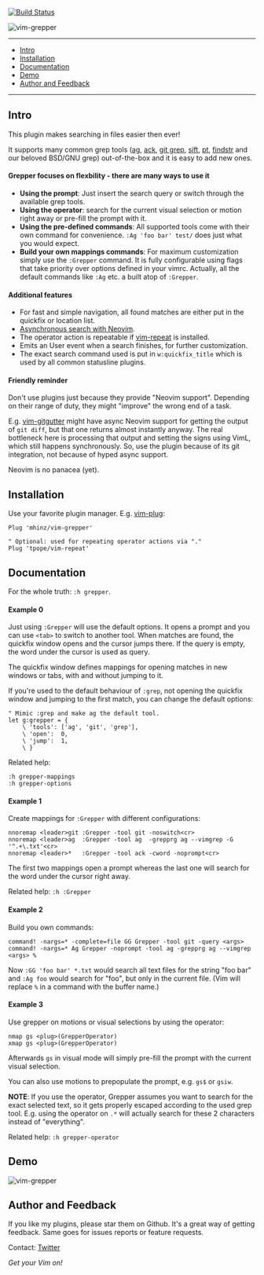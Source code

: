 [![Build Status](https://travis-ci.org/mhinz/vim-grepper.svg?branch=master)](https://travis-ci.org/mhinz/vim-grepper)

![vim-grepper](https://raw.githubusercontent.com/mhinz/vim-grepper/master/pictures/grepper-logo.png)

---

- [Intro](#intro)
- [Installation](#installation)
- [Documentation](#documentation)
- [Demo](#demo)
- [Author and Feedback](#author-and-feedback)

---

## Intro

This plugin makes searching in files easier then ever!

It supports many common grep tools
([ag](https://github.com/ggreer/the_silver_searcher),
[ack](http://beyondgrep.com), [git grep](https://git-scm.com/docs/git-grep),
[sift](https://github.com/svent/sift),
[pt](https://github.com/monochromegane/the_platinum_searcher),
[findstr](https://www.microsoft.com/resources/documentation/windows/xp/all/proddocs/en-us/findstr.mspx)
and our beloved BSD/GNU grep) out-of-the-box and it is easy to add new ones.

#### Grepper focuses on flexbility - there are many ways to use it

- **Using the prompt**: Just insert the search query or switch through the
  available grep tools.
- **Using the operator**: search for the current visual selection or motion
  right away or pre-fill the prompt with it.
- **Using the pre-defined commands**: All supported tools come with their own
  command for convenience. `:Ag 'foo bar' test/` does just what you would
  expect.
- **Build your own mappings commands**: For maximum customization simply use
  the `:Grepper` command. It is fully configurable using flags that take
  priority over options defined in your vimrc. Actually, all the default
  commands like `:Ag` etc. a built atop of `:Grepper`.

#### Additional features

- For fast and simple navigation, all found matches are either put in the
  quickfix or location list.
- [Asynchronous search with Neovim](#friendly-reminder).
- The operator action is repeatable if
  [vim-repeat](https://github.com/tpope/vim-repeat) is installed.
- Emits an User event when a search finishes, for further customization.
- The exact search command used is put in `w:quickfix_title` which is used by
  all common statusline plugins.

#### Friendly reminder

Don't use plugins just because they provide "Neovim support". Depending on their
range of duty, they might "improve" the wrong end of a task.

E.g. [vim-gitgutter](https://github.com/airblade/vim-gitgutter) might have async
Neovim support for getting the output of `git diff`, but that one returns almost
instantly anyway. The real bottleneck here is processing that output and setting
the signs using VimL, which still happens synchronously. So, use the plugin
because of its git integration, not because of hyped async support.

Neovim is no panacea (yet).

## Installation

Use your favorite plugin manager. E.g.
[vim-plug](https://github.com/junegunn/vim-plug):

    Plug 'mhinz/vim-grepper'

    " Optional: used for repeating operator actions via "."
    Plug 'tpope/vim-repeat'


## Documentation

For the whole truth: `:h grepper`.

#### Example 0

Just using `:Grepper` will use the default options. It opens a prompt and you
can use `<tab>` to switch to another tool. When matches are found, the quickfix
window opens and the cursor jumps there. If the query is empty, the word under
the cursor is used as query.

The quickfix window defines mappings for opening matches in new windows or tabs,
with and without jumping to it.

If you're used to the default behaviour of `:grep`, not opening the quickfix
window and jumping to the first match, you can change the default options:

```vim
" Mimic :grep and make ag the default tool.
let g:grepper = {
    \ 'tools': ['ag', 'git', 'grep'],
    \ 'open':  0,
    \ 'jump':  1,
    \ }
```

Related help:

    :h grepper-mappings
    :h grepper-options

#### Example 1

Create mappings for `:Grepper` with different configurations:

```vim
nnoremap <leader>git :Grepper -tool git -noswitch<cr>
nnoremap <leader>ag  :Grepper -tool ag  -grepprg ag --vimgrep -G '^.+\.txt'<cr>
nnoremap <leader>*   :Grepper -tool ack -cword -noprompt<cr>
```

The first two mappings open a prompt whereas the last one will search for the
word under the cursor right away.

Related help: `:h :Grepper`

#### Example 2

Build you own commands:

```vim
command! -nargs=* -complete=file GG Grepper -tool git -query <args>
command! -nargs=* Ag Grepper -noprompt -tool ag -grepprg ag --vimgrep <args> %
```

Now `:GG 'foo bar' *.txt` would search all text files for the string "foo bar"
and `:Ag foo` would search for "foo", but only in the current file. (Vim will
replace `%` in a command with the buffer name.)

#### Example 3

Use grepper on motions or visual selections by using the operator:

```vim
nmap gs <plug>(GrepperOperator)
xmap gs <plug>(GrepperOperator)
```

Afterwards `gs` in visual mode will simply pre-fill the prompt with the current
visual selection.

You can also use motions to prepopulate the prompt, e.g. `gs$` or `gsiw`.

**NOTE**: If you use the operator, Grepper assumes you want to search for the
exact selected text, so it gets properly escaped according to the used grep
tool. E.g. using the operator on `.*` will actually search for these 2
characters instead of "everything".

Related help: `:h grepper-operator`

## Demo

![vim-grepper](https://github.com/mhinz/vim-grepper/blob/master/pictures/grepper-demo.gif)

## Author and Feedback

If you like my plugins, please star them on Github. It's a great way of getting
feedback. Same goes for issues reports or feature requests.

Contact: [Twitter](https://twitter.com/_mhinz_)

_Get your Vim on!_
